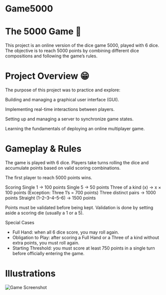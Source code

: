 # Game5000

# The 5000 Game 🎲

This project is an online version of the dice game 5000, played with 6 dice.
The objective is to reach 5000 points by combining different dice compositions and following the game’s rules.

# Project Overview 😁

The purpose of this project was to practice and explore:

Building and managing a graphical user interface (GUI).

Implementing real-time interactions between players.

Setting up and managing a server to synchronize game states.

Learning the fundamentals of deploying an online multiplayer game.

# Gameplay & Rules

The game is played with 6 dice.
Players take turns rolling the dice and accumulate points based on valid scoring combinations.

The first player to reach 5000 points wins.

Scoring
Single 1 → 100 points
Single 5 → 50 points
Three of a kind (x) → x × 100 points (Exception: Three 1’s = 700 points)
Three distinct pairs → 1000 points
Straight (1–2–3–4–5–6) → 1500 points

Points must be validated before being kept. Validation is done by setting aside a scoring die (usually a 1 or a 5).

Special Cases
- Full Hand: when all 6 dice score, you may roll again.
- Obligation to Play: after scoring a Full Hand or a Three of a kind without extra points, you must roll again.
- Starting Threshold: you must score at least 750 points in a single turn before officially entering the game.

# Illustrations
![Game Screenshot](screenshots/screenshot1.png)

